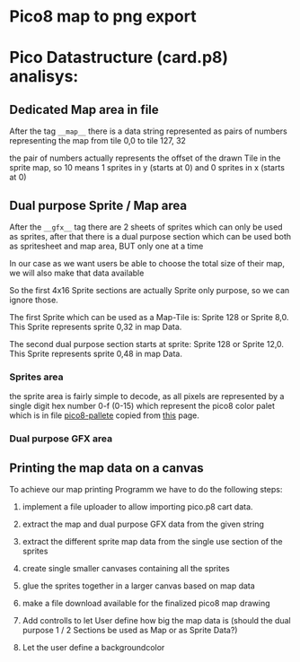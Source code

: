 # Pico8 map to png export

# Pico Datastructure (card.p8) analisys:

## Dedicated Map area in file

After the tag ```__map__```  there is a data string represented as pairs of numbers representing the map from tile 0,0 to tile 127, 32

the pair of numbers actually represents the offset of the drawn Tile in the sprite map, so 10 means 1 sprites in y (starts at 0) and 0 sprites in x (starts at 0)

## Dual purpose Sprite / Map area

After the ```__gfx__``` tag there are 2 sheets of sprites which can only be used as sprites, after that there is a dual purpose section which can be used both as 
spritesheet and map area, BUT only one at a time

In our case as we want users be able to choose the total size of their map, we will also make that data available

So the first 4x16 Sprite sections are actually Sprite only purpose, so we can ignore those. 

The first Sprite which can be used as a Map-Tile is: Sprite 128 or Sprite 8,0. This Sprite represents sprite 0,32 in map Data. 

The second dual purpose section starts at sprite: Sprite 128 or Sprite 12,0. This Sprite represents sprite 0,48 in map Data. 

### Sprites area

the sprite area is fairly simple to decode, as all pixels are represented by a single digit hex number 0-f (0-15) which represent the pico8 color palet which is in file [pico8-pallete](scripts/pico8Colors.js) copied from [this](https://lospec.com/palette-list/pico-8) page.

### Dual purpose GFX area



## Printing the map data on a canvas

To achieve our map printing Programm we have to do the following steps:
1. implement a file uploader to allow importing pico.p8 cart data.
2. extract the map and dual purpose GFX data from the given string
3. extract the different sprite map data from the single use section of the sprites
4. create single smaller canvases containing all the sprites
5. glue the sprites together in a larger canvas based on map data
6. make a file download available for the finalized pico8 map drawing

7. Add controlls to let User define how big the map data is (should the dual purpose 1 / 2 Sections be used as Map or as Sprite Data?)
8. Let the user define a backgroundcolor